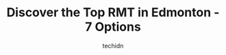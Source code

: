 ---
layout: ampstory
image: https://i0.wp.com/www.auto.or.id/wp-content/uploads/2023/06/active-healing-massage-and-wellness-0-edmonton-1686322738.jpeg?resize=640,853
author: techidn
featured: false
description: Edmonton, Alberta, Canada is a haven for RMT enthusiasts, boasting an impressive array of 7 top-notch establishments. Whether youre a seasoned connoisseur or simply curious to explore the b
title: Discover the Top RMT in Edmonton - 7 Options
cover:
   title: Discover the Top RMT in Edmonton - 7 Options
   subtitle: AUTO.OR.ID
   background: https://www.auto.or.id/wp-content/uploads/2023/06/active-healing-massage-and-wellness-0-edmonton-1686322738.jpeg

pages: 
 - layout: thirds
   top: <h1>#1 Therapeutic Body Concepts Massage</h1>
   bottom: "<p>Had an amazing first experience here last week! The atmosphere and ambiance were very relaxing from the reception to the massage room. Lighting was perfect and music they</p>"
   background: https://www.auto.or.id/wp-content/uploads/2023/06/active-healing-massage-and-wellness-1-edmonton-1686322739.jpeg
   backgroundblur: true
 - layout: thirds
   top: <h1>#2 Integrated Therapies Massage & Wellness</h1>
   bottom: "<p>10065 80 Ave NW, Edmonton, AB T6E 1T4, Canada</p>"
   background: https://www.auto.or.id/wp-content/uploads/2023/06/active-healing-massage-and-wellness-2-edmonton-1686322740.jpeg
   cta:
      link: https://www.auto.or.id/discover-the-top-rmt-in-edmonton-7-options/
      text: Discover the Top RMT in Edmonton - 7 Options
 - layout: thirds
   top: <h1>#3 Jasper124 Massage Therapy</h1>
   bottom: "<p>12411 Jasper Ave, Edmonton, AB T5N 3K9, Canada</p>"
   background: https://images.unsplash.com/photo-1635249477961-163809b2f764?ixlib=rb-4.0.3&ixid=MnwxMjA3fDB8MHxwaG90by1wYWdlfHx8fGVufDB8fHx8&auto=format&fit=crop&w=640&h=853&q=80
   cta:
      link: https://www.auto.or.id/discover-the-top-rmt-in-edmonton-7-options/
      text: Discover the Top RMT in Edmonton - 7 Options
 - layout: thirds
   top: <h1>#4 River Stone Massage & Wellness Centre</h1>
   bottom: "<p>14127 23 Ave NW Unit 312, Edmonton, AB T6R 0G4, Canada</p>"
   background: https://images.unsplash.com/photo-1631526090968-6979b72f2ce2?ixlib=rb-4.0.3&ixid=MnwxMjA3fDB8MHxwaG90by1wYWdlfHx8fGVufDB8fHx8&auto=format&fit=crop&w=640&h=853&q=80
   cta:
      link: https://www.auto.or.id/discover-the-top-rmt-in-edmonton-7-options/
      text: Discover the Top RMT in Edmonton - 7 Options
 - layout: thirds
   top: <h1>#5 Active Healing Massage and Wellness</h1>
   bottom: "<p>11104 107 Ave NW #2fl, Edmonton, AB T5H 0X8, Canada</p>"
   background: https://images.unsplash.com/photo-1508974491678-7ec251d629fd?ixlib=rb-4.0.3&ixid=MnwxMjA3fDB8MHxwaG90by1wYWdlfHx8fGVufDB8fHx8&auto=format&fit=crop&w=640&h=853&q=80
   cta:
      link: https://www.auto.or.id/discover-the-top-rmt-in-edmonton-7-options/
      text: Discover the Top RMT in Edmonton - 7 Options
 - layout: thirds
   top: <h1>#6 Athletes Choice Massage</h1>
   bottom: "<p>9940 67 Ave NW, Edmonton, AB T6E 0P5, Canada</p>"
   background: https://images.unsplash.com/photo-1627404958332-cd698bcce36c?ixlib=rb-4.0.3&ixid=MnwxMjA3fDB8MHxwaG90by1wYWdlfHx8fGVufDB8fHx8&auto=format&fit=crop&w=640&h=853&q=80
   cta:
      link: https://www.auto.or.id/discover-the-top-rmt-in-edmonton-7-options/
      text: Discover the Top RMT in Edmonton - 7 Options
 - layout: thirds
   top: <h1>#7 Bodytech Therapeutic Massage Clinic.</h1>
   bottom: "<p>3909 106 St, Edmonton, AB T6J 2S3, Canada</p>"
   background: https://images.unsplash.com/photo-1508974576580-36a2f92ad3bc?ixlib=rb-4.0.3&ixid=MnwxMjA3fDB8MHxwaG90by1wYWdlfHx8fGVufDB8fHx8&auto=format&fit=crop&w=640&h=853&q=80
   cta:
      link: https://www.auto.or.id/discover-the-top-rmt-in-edmonton-7-options/
      text: Discover the Top RMT in Edmonton - 7 Options
 - layout: thirds
   middle: Continue reading...
   background: https://images.unsplash.com/photo-1551557479-80682eb12a86?ixlib=rb-4.0.3&ixid=MnwxMjA3fDB8MHxwaG90by1wYWdlfHx8fGVufDB8fHx8&auto=format&fit=crop&w=640&h=853&q=80
   cta:
      link: https://www.auto.or.id/discover-the-top-rmt-in-edmonton-7-options/
      text: Discover the Top RMT in Edmonton - 7 Options

---
